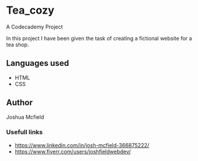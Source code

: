 # Tea_cozy
A Codecademy  Project

In this project I have been given the task of creating a fictional website for a tea shop.

## Languages used

- HTML
- CSS


## Author

Joshua Mcfield

### Usefull links

- https://www.linkedin.com/in/josh-mcfield-366875222/
- https://www.fiverr.com/users/joshfieldwebdev/

